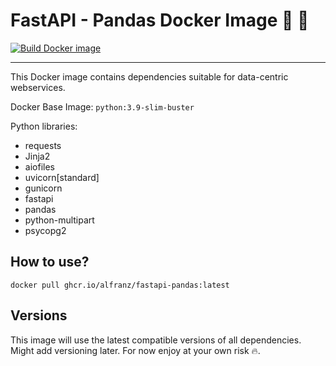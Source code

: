 # FastAPI - Pandas Docker Image 🐼 🐳

[![Build Docker image](https://github.com/alfranz/fastapi-pandas/actions/workflows/build-image.yml/badge.svg?branch=master)](https://github.com/alfranz/fastapi-pandas/actions/workflows/build-image.yml)

--- 

This Docker image contains dependencies suitable for data-centric webservices.

Docker Base Image: `python:3.9-slim-buster`

Python libraries:

- requests
- Jinja2
- aiofiles
- uvicorn[standard]
- gunicorn
- fastapi
- pandas
- python-multipart
- psycopg2

## How to use?

```
docker pull ghcr.io/alfranz/fastapi-pandas:latest
```

## Versions

This image will use the latest compatible versions of all dependencies. Might add versioning later. For now enjoy at your own risk 🔥.
